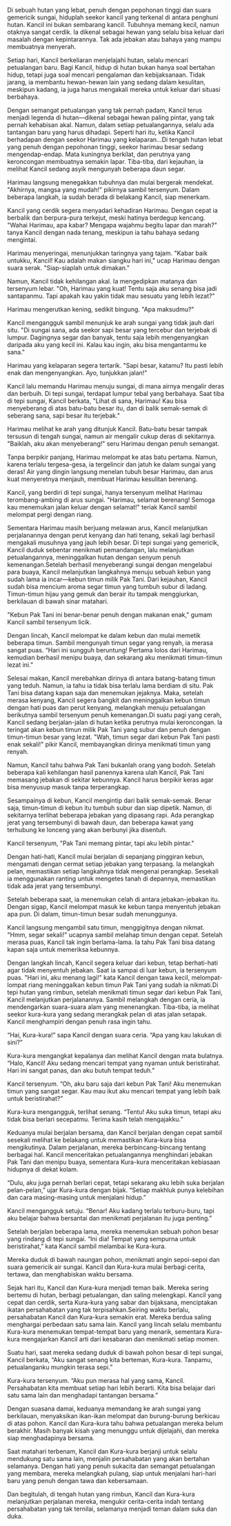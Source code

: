 Di sebuah hutan yang lebat, penuh dengan pepohonan tinggi dan suara gemericik sungai, hiduplah seekor kancil yang terkenal di antara penghuni hutan. Kancil ini bukan sembarang kancil. Tubuhnya memang kecil, namun otaknya sangat cerdik. Ia dikenal sebagai hewan yang selalu bisa keluar dari masalah dengan kepintarannya. Tak ada jebakan atau bahaya yang mampu membuatnya menyerah.

Setiap hari, Kancil berkeliaran menjelajahi hutan, selalu mencari petualangan baru. Bagi Kancil, hidup di hutan bukan hanya soal bertahan hidup, tetapi juga soal mencari pengalaman dan kebijaksanaan. Tidak jarang, ia membantu hewan-hewan lain yang sedang dalam kesulitan, meskipun kadang, ia juga harus mengakali mereka untuk keluar dari situasi berbahaya.

Dengan semangat petualangan yang tak pernah padam, Kancil terus menjadi legenda di hutan—dikenal sebagai hewan paling pintar, yang tak pernah kehabisan akal. Namun, dalam setiap petualangannya, selalu ada tantangan baru yang harus dihadapi. Seperti hari itu, ketika Kancil berhadapan dengan seekor Harimau yang kelaparan…Di tengah hutan lebat yang penuh dengan pepohonan tinggi, seekor harimau besar sedang mengendap-endap. Mata kuningnya berkilat, dan perutnya yang keroncongan membuatnya semakin lapar. Tiba-tiba, dari kejauhan, ia melihat Kancil sedang asyik mengunyah beberapa daun segar.

Harimau langsung menegakkan tubuhnya dan mulai bergerak mendekat. "Akhirnya, mangsa yang mudah!" pikirnya sambil tersenyum. Dalam beberapa langkah, ia sudah berada di belakang Kancil, siap menerkam.

Kancil yang cerdik segera menyadari kehadiran Harimau. Dengan cepat ia berbalik dan berpura-pura terkejut, meski hatinya berdegup kencang. "Wahai Harimau, apa kabar? Mengapa wajahmu begitu lapar dan marah?" tanya Kancil dengan nada tenang, meskipun ia tahu bahaya sedang mengintai.

Harimau menyeringai, menunjukkan taringnya yang tajam. "Kabar baik untukku, Kancil! Kau adalah makan siangku hari ini," ucap Harimau dengan suara serak. "Siap-siaplah untuk dimakan."

Namun, Kancil tidak kehilangan akal. Ia mengedipkan matanya dan tersenyum lebar. "Oh, Harimau yang kuat! Tentu saja aku senang bisa jadi santapanmu. Tapi apakah kau yakin tidak mau sesuatu yang lebih lezat?" 

Harimau mengerutkan kening, sedikit bingung. "Apa maksudmu?"

Kancil mengangguk sambil menunjuk ke arah sungai yang tidak jauh dari situ. "Di sungai sana, ada seekor sapi besar yang tercebur dan terjebak di lumpur. Dagingnya segar dan banyak, tentu saja lebih mengenyangkan daripada aku yang kecil ini. Kalau kau ingin, aku bisa mengantarmu ke sana."

Harimau yang kelaparan segera tertarik. "Sapi besar, katamu? Itu pasti lebih enak dan mengenyangkan. Ayo, tunjukkan jalan!" 

Kancil lalu memandu Harimau menuju sungai, di mana airnya mengalir deras dan berbuih. Di tepi sungai, terdapat lumpur tebal yang berbahaya. Saat tiba di tepi sungai, Kancil berkata, "Lihat di sana, Harimau! Kau bisa menyeberang di atas batu-batu besar itu, dan di balik semak-semak di seberang sana, sapi besar itu terjebak."

Harimau melihat ke arah yang ditunjuk Kancil. Batu-batu besar tampak tersusun di tengah sungai, namun air mengalir cukup deras di sekitarnya. "Baiklah, aku akan menyeberang!" seru Harimau dengan penuh semangat.

Tanpa berpikir panjang, Harimau melompat ke atas batu pertama. Namun, karena terlalu tergesa-gesa, ia tergelincir dan jatuh ke dalam sungai yang deras! Air yang dingin langsung menelan tubuh besar Harimau, dan arus kuat menyeretnya menjauh, membuat Harimau kesulitan berenang.

Kancil, yang berdiri di tepi sungai, hanya tersenyum melihat Harimau terombang-ambing di arus sungai. "Harimau, selamat berenang! Semoga kau menemukan jalan keluar dengan selamat!" teriak Kancil sambil melompat pergi dengan riang. 

Sementara Harimau masih berjuang melawan arus, Kancil melanjutkan perjalanannya dengan perut kenyang dan hati tenang, sekali lagi berhasil mengakali musuhnya yang jauh lebih besar. Di tepi sungai yang gemericik, Kancil duduk sebentar menikmati pemandangan, lalu melanjutkan petualangannya, meninggalkan hutan dengan senyum penuh kemenangan.Setelah berhasil menyeberangi sungai dengan mengelabui para buaya, Kancil melanjutkan langkahnya menuju sebuah kebun yang sudah lama ia incar—kebun timun milik Pak Tani. Dari kejauhan, Kancil sudah bisa mencium aroma segar timun yang tumbuh subur di ladang. Timun-timun hijau yang gemuk dan berair itu tampak menggiurkan, berkilauan di bawah sinar matahari.

"Kebun Pak Tani ini benar-benar penuh dengan makanan enak," gumam Kancil sambil tersenyum licik.

Dengan lincah, Kancil melompat ke dalam kebun dan mulai memetik beberapa timun. Sambil mengunyah timun segar yang renyah, ia merasa sangat puas. “Hari ini sungguh beruntung! Pertama lolos dari Harimau, kemudian berhasil menipu buaya, dan sekarang aku menikmati timun-timun lezat ini.”

Selesai makan, Kancil merebahkan dirinya di antara batang-batang timun yang teduh. Namun, ia tahu ia tidak bisa terlalu lama berdiam di situ. Pak Tani bisa datang kapan saja dan menemukan jejaknya. Maka, setelah merasa kenyang, Kancil segera bangkit dan meninggalkan kebun timun dengan hati puas dan perut kenyang, melangkah menuju petualangan berikutnya sambil tersenyum penuh kemenangan.Di suatu pagi yang cerah, Kancil sedang berjalan-jalan di hutan ketika perutnya mulai keroncongan. Ia teringat akan kebun timun milik Pak Tani yang subur dan penuh dengan timun-timun besar yang lezat. "Wah, timun segar dari kebun Pak Tani pasti enak sekali!" pikir Kancil, membayangkan dirinya menikmati timun yang renyah.

Namun, Kancil tahu bahwa Pak Tani bukanlah orang yang bodoh. Setelah beberapa kali kehilangan hasil panennya karena ulah Kancil, Pak Tani memasang jebakan di sekitar kebunnya. Kancil harus berpikir keras agar bisa menyusup masuk tanpa terperangkap.

Sesampainya di kebun, Kancil mengintip dari balik semak-semak. Benar saja, timun-timun di kebun itu tumbuh subur dan siap dipetik. Namun, di sekitarnya terlihat beberapa jebakan yang dipasang rapi. Ada perangkap jerat yang tersembunyi di bawah daun, dan beberapa kawat yang terhubung ke lonceng yang akan berbunyi jika disentuh.

Kancil tersenyum, "Pak Tani memang pintar, tapi aku lebih pintar."

Dengan hati-hati, Kancil mulai berjalan di sepanjang pinggiran kebun, mengamati dengan cermat setiap jebakan yang terpasang. Ia melangkah pelan, memastikan setiap langkahnya tidak mengenai perangkap. Sesekali ia menggunakan ranting untuk mengetes tanah di depannya, memastikan tidak ada jerat yang tersembunyi.

Setelah beberapa saat, ia menemukan celah di antara jebakan-jebakan itu. Dengan sigap, Kancil melompat masuk ke kebun tanpa menyentuh jebakan apa pun. Di dalam, timun-timun besar sudah menunggunya.

Kancil langsung mengambil satu timun, menggigitnya dengan nikmat. "Hmm, segar sekali!" ucapnya sambil melahap timun dengan cepat. Setelah merasa puas, Kancil tak ingin berlama-lama. Ia tahu Pak Tani bisa datang kapan saja untuk memeriksa kebunnya.

Dengan langkah lincah, Kancil segera keluar dari kebun, tetap berhati-hati agar tidak menyentuh jebakan. Saat ia sampai di luar kebun, ia tersenyum puas. "Hari ini, aku menang lagi!" kata Kancil dengan tawa kecil, melompat-lompat riang meninggalkan kebun timun Pak Tani yang sudah ia nikmati.Di tepi hutan yang rimbun, setelah menikmati timun segar dari kebun Pak Tani, Kancil melanjutkan perjalanannya. Sambil melangkah dengan ceria, ia mendengarkan suara-suara alam yang menenangkan. Tiba-tiba, ia melihat seekor kura-kura yang sedang merangkak pelan di atas jalan setapak. Kancil menghampiri dengan penuh rasa ingin tahu.

“Hai, Kura-kura!” sapa Kancil dengan suara ceria. “Apa yang kau lakukan di sini?”

Kura-kura mengangkat kepalanya dan melihat Kancil dengan mata bulatnya. “Halo, Kancil! Aku sedang mencari tempat yang nyaman untuk beristirahat. Hari ini sangat panas, dan aku butuh tempat teduh.”

Kancil tersenyum. “Oh, aku baru saja dari kebun Pak Tani! Aku menemukan timun yang sangat segar. Kau mau ikut aku mencari tempat yang lebih baik untuk beristirahat?”

Kura-kura mengangguk, terlihat senang. “Tentu! Aku suka timun, tetapi aku tidak bisa berlari secepatmu. Terima kasih telah mengajakku.”

Keduanya mulai berjalan bersama, dan Kancil berjalan dengan cepat sambil sesekali melihat ke belakang untuk memastikan Kura-kura bisa mengikutinya. Dalam perjalanan, mereka berbincang-bincang tentang berbagai hal. Kancil menceritakan petualangannya menghindari jebakan Pak Tani dan menipu buaya, sementara Kura-kura menceritakan kebiasaan hidupnya di dekat kolam.

“Dulu, aku juga pernah berlari cepat, tetapi sekarang aku lebih suka berjalan pelan-pelan,” ujar Kura-kura dengan bijak. “Setiap makhluk punya kelebihan dan cara masing-masing untuk menjalani hidup.”

Kancil mengangguk setuju. “Benar! Aku kadang terlalu terburu-buru, tapi aku belajar bahwa bersantai dan menikmati perjalanan itu juga penting.”

Setelah berjalan beberapa lama, mereka menemukan sebuah pohon besar yang rindang di tepi sungai. “Ini dia! Tempat yang sempurna untuk beristirahat,” kata Kancil sambil melambai ke Kura-kura.

Mereka duduk di bawah naungan pohon, menikmati angin sepoi-sepoi dan suara gemericik air sungai. Kancil dan Kura-kura mulai berbagi cerita, tertawa, dan menghabiskan waktu bersama.

Sejak hari itu, Kancil dan Kura-kura menjadi teman baik. Mereka sering bertemu di hutan, berbagi petualangan, dan saling melengkapi. Kancil yang cepat dan cerdik, serta Kura-kura yang sabar dan bijaksana, menciptakan ikatan persahabatan yang tak terpisahkan.Seiring waktu berlalu, persahabatan Kancil dan Kura-kura semakin erat. Mereka berdua saling menghargai perbedaan satu sama lain. Kancil yang lincah selalu membantu Kura-kura menemukan tempat-tempat baru yang menarik, sementara Kura-kura mengajarkan Kancil arti dari kesabaran dan menikmati setiap momen.

Suatu hari, saat mereka sedang duduk di bawah pohon besar di tepi sungai, Kancil berkata, “Aku sangat senang kita berteman, Kura-kura. Tanpamu, petualanganku mungkin terasa sepi.”

Kura-kura tersenyum. “Aku pun merasa hal yang sama, Kancil. Persahabatan kita membuat setiap hari lebih berarti. Kita bisa belajar dari satu sama lain dan menghadapi tantangan bersama.”

Dengan suasana damai, keduanya memandang ke arah sungai yang berkilauan, menyaksikan ikan-ikan melompat dan burung-burung berkicau di atas pohon. Kancil dan Kura-kura tahu bahwa petualangan mereka belum berakhir. Masih banyak kisah yang menunggu untuk dijelajahi, dan mereka siap menghadapinya bersama.

Saat matahari terbenam, Kancil dan Kura-kura berjanji untuk selalu mendukung satu sama lain, menjalin persahabatan yang akan bertahan selamanya. Dengan hati yang penuh sukacita dan semangat petualangan yang membara, mereka melangkah pulang, siap untuk menjalani hari-hari baru yang penuh dengan tawa dan kebersamaan.

Dan begitulah, di tengah hutan yang rimbun, Kancil dan Kura-kura melanjutkan perjalanan mereka, mengukir cerita-cerita indah tentang persahabatan yang tak ternilai, selamanya menjadi teman dalam suka dan duka.